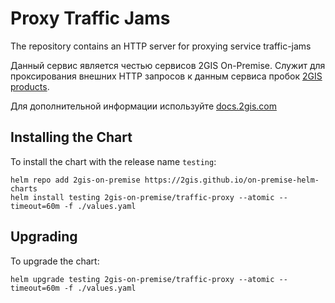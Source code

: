 # Proxy Traffic Jams

The repository contains an HTTP server for proxying service traffic-jams

Данный сервис является честью сервисов 2GIS On-Premise. Служит для проксирования внешних HTTP запросов к данным сервиса пробок [2GIS products](https://dev.2gis.com/).

Для дополнительной информации используйте [docs.2gis.com](https://docs.2gis.com/en/on-premise/overview)

## Installing the Chart

To install the chart with the release name `testing`:

``` shell
helm repo add 2gis-on-premise https://2gis.github.io/on-premise-helm-charts
helm install testing 2gis-on-premise/traffic-proxy --atomic --timeout=60m -f ./values.yaml
```

## Upgrading

To upgrade the chart:

```shell
helm upgrade testing 2gis-on-premise/traffic-proxy --atomic --timeout=60m -f ./values.yaml
```
